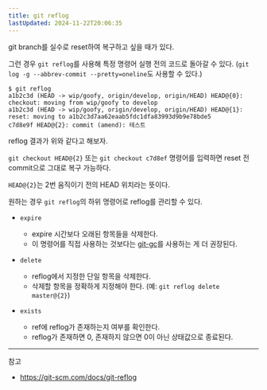 ```yaml
---
title: git reflog
lastUpdated: 2024-11-22T20:06:35
---
```


git branch를 실수로 reset하여 복구하고 싶을 때가 있다.

그런 경우 `git reflog`를 사용해 특정 명령어 실행 전의 코드로 돌아갈 수 있다. (`git log -g --abbrev-commit --pretty=oneline`도 사용할 수 있다.)

```
$ git reflog
a1b2c3d (HEAD -> wip/goofy, origin/develop, origin/HEAD) HEAD@{0}: checkout: moving from wip/goofy to develop
a1b2c3d (HEAD -> wip/goofy, origin/develop, origin/HEAD) HEAD@{1}: reset: moving to a1b2c3d7aa62eaab5fdc1dfa83993d9b9e78bde5
c7d8e9f HEAD@{2}: commit (amend): 테스트
```

reflog 결과가 위와 같다고 해보자.

`git checkout HEAD@{2}` 또는 `git checkout c7d8ef` 명령어를 입력하면 reset 전 commit으로 그대로 복구 가능하다.

`HEAD@{2}`는 2번 움직이기 전의 HEAD 위치라는 뜻이다.

원하는 경우 `git reflog`의 하위 명령어로 reflog를 관리할 수 있다.

- `expire`
  - expire 시간보다 오래된 항목들을 삭제한다.
  - 이 명령어를 직접 사용하는 것보다는 [git-gc](https://git-scm.com/docs/git-gc)를 사용하는 게 더 권장된다.

- `delete`
  - reflog에서 지정한 단일 항목을 삭제한다.
  - 삭제할 항목을 정확하게 지정해야 한다. (예: `git reflog delete master@{2}`)

- `exists`
  - ref에 reflog가 존재하는지 여부를 확인한다.
  - reflog가 존재하면 0, 존재하지 않으면 0이 아닌 상태값으로 종료된다.

---
참고

- <https://git-scm.com/docs/git-reflog>
